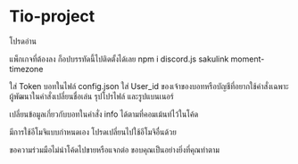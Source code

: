 # Tio-project
โปรดอ่าน

แพ็กเกจที่ต้องลง ก็อปบรรทัดนี้ไปติดตั้งได้เลย
npm i discord.js sakulink moment-timezone

ใส่ Token บอทในไฟล์ config.json
ใส่ User_id ของเจ้าของบอทหรือบัญชีที่อยากใช้คำสั่งเฉพาะผู้พัฒนาในคำสั่งเปลี่ยนชื่อเล่น รุปโปรไฟล์ และรูปแบนเนอร์

เปลี่ยนข้อมูลเกี่ยวกับบอทในคำสั่ง info ได้ตามที่คอมเม้นท์ไว้ในโค้ด

มีการใช้อีโมจิแบบกำหนดเอง โปรดเปลี่ยนไปใช้อีโมจิอื่นด้วย

ขอความร่วมมือไม่นำโค้ดไปขายหรือแจกต่อ ขอบคุณเป็นอย่างยิ่งที่คุณทำตาม
